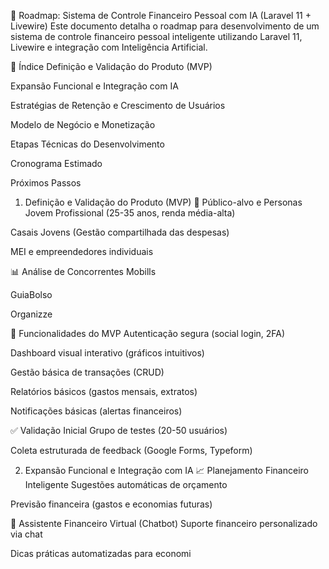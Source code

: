 🚀 Roadmap: Sistema de Controle Financeiro Pessoal com IA (Laravel 11 + Livewire)
Este documento detalha o roadmap para desenvolvimento de um sistema de controle financeiro pessoal inteligente utilizando Laravel 11, Livewire e integração com Inteligência Artificial.

📌 Índice
Definição e Validação do Produto (MVP)

Expansão Funcional e Integração com IA

Estratégias de Retenção e Crescimento de Usuários

Modelo de Negócio e Monetização

Etapas Técnicas do Desenvolvimento

Cronograma Estimado

Próximos Passos

1. Definição e Validação do Produto (MVP)
🎯 Público-alvo e Personas
Jovem Profissional (25-35 anos, renda média-alta)

Casais Jovens (Gestão compartilhada das despesas)

MEI e empreendedores individuais

📊 Análise de Concorrentes
Mobills

GuiaBolso

Organizze

🔧 Funcionalidades do MVP
Autenticação segura (social login, 2FA)

Dashboard visual interativo (gráficos intuitivos)

Gestão básica de transações (CRUD)

Relatórios básicos (gastos mensais, extratos)

Notificações básicas (alertas financeiros)

✅ Validação Inicial
Grupo de testes (20-50 usuários)

Coleta estruturada de feedback (Google Forms, Typeform)

2. Expansão Funcional e Integração com IA
📈 Planejamento Financeiro Inteligente
Sugestões automáticas de orçamento

Previsão financeira (gastos e economias futuras)

💬 Assistente Financeiro Virtual (Chatbot)
Suporte financeiro personalizado via chat

Dicas práticas automatizadas para economi